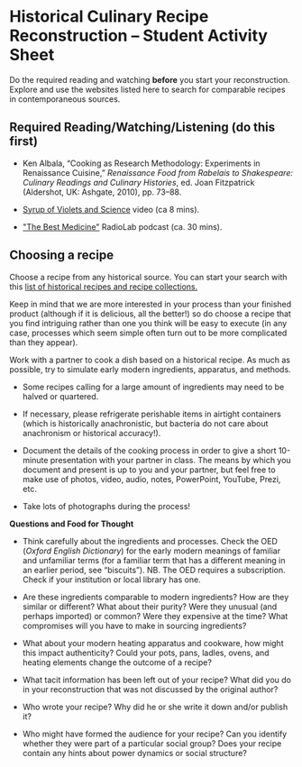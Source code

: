# Historical Culinary Recipe Reconstruction – Student Activity Sheet

Do the required reading and watching **before** you start your
reconstruction. Explore and use the websites listed here to search for
comparable recipes in contemporaneous sources.

## Required Reading/Watching/Listening (do this first)

-   Ken Albala, “Cooking as Research Methodology: Experiments in
Renaissance Cuisine,” *Renaissance Food from Rabelais to
Shakespeare: Culinary Readings and Culinary Histories*, ed. Joan
Fitzpatrick (Aldershot, UK: Ashgate, 2010), pp. 73–88.

-   [Syrup of Violets and Science](http://youtu.be/pdEbMBe0aa8) video (ca 8 mins).

-   ["The Best Medicine"](https://www.wnycstudios.org/podcasts/radiolab/articles/best-medicine) RadioLab podcast (ca. 30 mins).

## Choosing a recipe

Choose a recipe from any historical source. You can start your search
with this [list of historical recipes and recipe collections.](/resources/activity-sheets/activitysheet_hcr-historical-recipe-collection/)

Keep in mind that we are more interested in your process than your
finished product (although if it is delicious, all the better!) so do
choose a recipe that you find intriguing rather than one you think will
be easy to execute (in any case, processes which seem simple often turn
out to be more complicated than they appear).

Work with a partner to cook a dish based on a historical recipe. As much
as possible, try to simulate early modern ingredients, apparatus, and
methods.

-   Some recipes calling for a large amount of ingredients may need to
be halved or quartered.

-   If necessary, please refrigerate perishable items in airtight
containers (which is historically anachronistic, but bacteria do
not care about anachronism or historical accuracy!).

-   Document the details of the cooking process in order to give a short
10-minute presentation with your partner in class. The means by
which you document and present is up to you and your partner, but
feel free to make use of photos, video, audio, notes, PowerPoint,
YouTube, Prezi, etc.

-   Take lots of photographs during the process!



**Questions and Food for Thought**

-   Think carefully about the ingredients and processes. Check the OED
(*Oxford English Dictionary*) for the early modern meanings of
familiar and unfamiliar terms (for a familiar term that has a
different meaning in an earlier period, see “biscuits”). NB. The OED requires a subscription. Check if your institution or local library has one.

-   Are these ingredients comparable to modern ingredients? How are they
similar or different? What about their purity? Were they unusual
(and perhaps imported) or common? Were they expensive at the time?
What compromises will you have to make in sourcing ingredients?

-   What about your modern heating apparatus and cookware, how might
this impact authenticity? Could your pots, pans, ladles, ovens,
and heating elements change the outcome of a recipe?

-   What tacit information has been left out of your recipe? What did
you do in your reconstruction that was not discussed by the
original author?

-   Who wrote your recipe? Why did he or she write it down and/or
publish it?

-   Who might have formed the audience for your recipe? Can you identify
whether they were part of a particular social group? Does your
recipe contain any hints about power dynamics or social structure?
